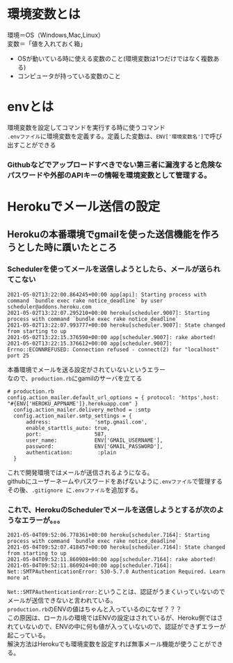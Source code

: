 # 環境変数とは
環境＝OS（Windows,Mac,Linux）<br>
変数＝「値を入れておく箱」<br>
- OSが動いている時に使える変数のこと(環境変数は1つだけではなく複数ある)<br>
- コンピュータが持っている変数のこと

# envとは
環境変数を設定してコマンドを実行する時に使うコマンド<br>
`.envファイル`に環境変数を定義する。定義した変数は、`ENV['環境変数名']`で呼び出すことができる

### Githubなどでアップロードすべきでない第三者に漏洩すると危険なパスワードや外部のAPIキーの情報を環境変数として管理する。

# Herokuでメール送信の設定
## Herokuの本番環境でgmailを使った送信機能を作ろうとした時に躓いたところ
### Schedulerを使ってメールを送信しようとしたら、メールが送られてこない
```
2021-05-02T13:22:00.864245+00:00 app[api]: Starting process with command `bundle exec rake notice_deadline` by user scheduler@addons.heroku.com
2021-05-02T13:22:07.295210+00:00 heroku[scheduler.9007]: Starting process with command `bundle exec rake notice_deadline`
2021-05-02T13:22:07.993777+00:00 heroku[scheduler.9007]: State changed from starting to up
2021-05-02T13:22:15.376590+00:00 app[scheduler.9007]: rake aborted!
2021-05-02T13:22:15.376612+00:00 app[scheduler.9007]: Errno::ECONNREFUSED: Connection refused - connect(2) for "localhost" port 25
```
本番環境でメールを送る設定がされていないというエラー<br>
なので、`production.rb`にgamilのサーバを立てる
```
# production.rb
config.action_mailer.default_url_options = { protocol: 'https',host: "#{ENV['HEROKU_APPNAME']}.herokuapp.com" }
  config.action_mailer.delivery_method = :smtp
  config.action_mailer.smtp_settings = {
      address:              'smtp.gmail.com',
      enable_starttls_auto: true, 
      port:                 587,
      user_name:            ENV['GMAIL_USERNAME'],
      password:             ENV['GMAIL_PASSWORD'],
      authentication:        :plain
  }
```
これで開発環境ではメールが送信されるようになる。<br>
githubにユーザーネームやパスワードをあげないように`.envファイル`で管理する<br>
その後、`.gitignore `に`.envファイル`を追加する。
### これで、HerokuのSchedulerでメールを送信しようとするが次のようなエラーが。。。
```
2021-05-04T09:52:06.778361+00:00 heroku[scheduler.7164]: Starting process with command `bundle exec rake notice_deadline`
2021-05-04T09:52:07.418457+00:00 heroku[scheduler.7164]: State changed from starting to up
2021-05-04T09:52:11.860908+00:00 app[scheduler.7164]: rake aborted!
2021-05-04T09:52:11.860924+00:00 app[scheduler.7164]: Net::SMTPAuthenticationError: 530-5.7.0 Authentication Required. Learn more at
```
`Net::SMTPAuthenticationError:`ということは、認証がうまくいっていないのでメールが送信できないと言われている。<br>
`production.rb`のENVの値はちゃんと入っているのになぜ？？？<br>
この原因は、ローカルの環境ではENVの設定はされているが、Heroku側ではされていないので、ENVの中に何も値が入っていないので、認証ができずエラーが起こっている。<br>
解決方法はHerokuでも環境変数を設定すれば無事メール機能が使うことができる。

